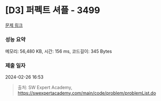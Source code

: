 # [D3] 퍼펙트 셔플 - 3499 

[문제 링크](https://swexpertacademy.com/main/code/problem/problemDetail.do?contestProbId=AWGsRbk6AQIDFAVW) 

### 성능 요약

메모리: 56,480 KB, 시간: 156 ms, 코드길이: 345 Bytes

### 제출 일자

2024-02-26 16:53



> 출처: SW Expert Academy, https://swexpertacademy.com/main/code/problem/problemList.do